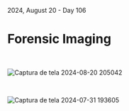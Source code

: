 <p>2024, August 20 - Day 106</p>
<h1>Forensic Imaging</h1>

<br>

![Captura de tela 2024-08-20 205042](https://github.com/user-attachments/assets/64ca3a2a-f477-4c00-a4b2-2dd21b98a129)

<br>

![Captura de tela 2024-07-31 193605](https://github.com/user-attachments/assets/dfb69892-8345-42c2-902e-bb5abb16c2d8)
